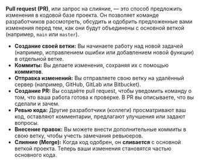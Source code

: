 **Pull request (PR)**, или запрос на слияние, — это способ предложить изменения в кодовой базе проекта. Он позволяет команде разработчиков рассмотреть, обсудить и одобрить предложенные вами изменения перед тем, как они будут объединены с основной веткой (например, `main` или `master`).

- **Создание своей ветки:** Вы начинаете работу над новой задачей (например, исправлением ошибки или добавлением новой функции) в отдельной ветке.
- **Коммиты:** Вы делаете изменения, сохраняя их с помощью **коммитов**.
- **Отправка изменений:** Вы отправляете свою ветку на удалённый сервер (например, GitHub, GitLab или Bitbucket).
- **Создание PR:** Вы создаёте pull request, чтобы уведомить команду о том, что ваша работа готова к проверке. В PR вы описываете, что вы сделали и зачем.
- **Ревью кода:** Другие разработчики (коллеги) просматривают ваш код, оставляют комментарии, предлагают улучшения или задают вопросы.
- **Внесение правок:** Вы можете внести дополнительные коммиты в свою ветку, чтобы учесть замечания ревьюеров.
- **Слияние (Merge):** Когда код одобрен, он **сливается** с основной веткой проекта. Теперь ваши изменения становятся частью основного кода.